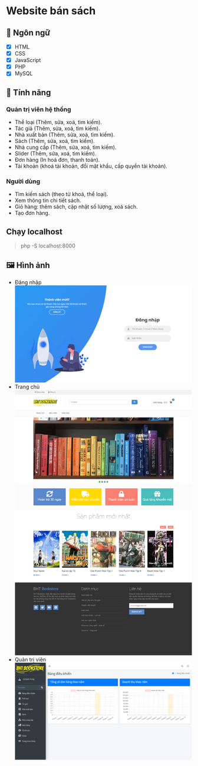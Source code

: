 
# Website bán sách

## :pushpin: Ngôn ngữ
- [x] HTML
- [x] CSS
- [x] JavaScript
- [x] PHP
- [x] MySQL

## :pushpin: Tính năng

### Quản trị viên hệ thống
- Thể loại (Thêm, sửa, xoá, tìm kiếm).
- Tác giả (Thêm, sửa, xoá, tìm kiếm).
- Nhà xuất bản (Thêm, sửa, xoá, tìm kiếm).
- Sách (Thêm, sửa, xoá, tìm kiếm).
- Nhà cung cấp (Thêm, sửa, xoá, tìm kiếm).
- Slider (Thêm, sửa, xoá, tìm kiếm).
- Đơn hàng (In hoá đơn, thanh toán).
- Tài khoản (khoá tài khoản, đổi mật khẩu, cấp quyền tài khoản).

### Người dùng
- Tìm kiếm sách (theo từ khoá, thể loại).
- Xem thông tin chi tiết sách.
- Giỏ hàng: thêm sách, cập nhật số lượng, xoá sách.
- Tạo đơn hàng.

## Chạy localhost

> php -S localhost:8000

## :framed_picture: Hình ảnh
- Đăng nhập
![Đăng nhập](assets/github/login.png)
- Trang chủ
![Trang chủ](assets/github/home.png)
- Quản trị viên
![Quản trị viên](assets/github/admin.png)